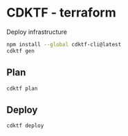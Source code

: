 
# CDKTF - terraform

Deploy infrastructure

```bash
npm install --global cdktf-cli@latest
cdktf gen
```

## Plan

```bash
cdktf plan
```

## Deploy

```bash
cdktf deploy
```
